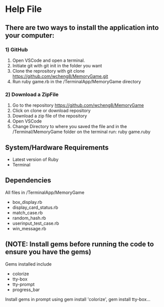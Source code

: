 # Help File

## There are two ways to install the application into your computer:
### 1) GitHub
1) Open VSCode and open a terminal.
2) Initiate git with git init in the folder you want
3) Clone the reprository with git clone https://github.com/wcheng8/MemoryGame.git 
4) Run ruby game.rb in the /TerminalApp/MemoryGame directory
### 2) Download a ZipFile
1) Go to the repository https://github.com/wcheng8/MemoryGame
2) Click on clone or download repository
3) Download a zip file of the repository
4) Open VSCode
5) Change Directory to where you saved the file and in the /Terminal/MemoryGame folder on the terminal run: ruby game.ruby

## System/Hardware Requirements
- Latest version of Ruby
- Terminal

## Dependencies
All files in /TerminalApp/MemoryGame
- box_display.rb
- display_card_status.rb
- match_case.rb
- random_hash.rb
- userinput_test_case.rb
- win_message.rb

## (NOTE: Install gems before running the code to ensure you have the gems)
Gems installed include
- colorize
- tty-box
- tty-prompt
- progress_bar

Install gems in prompt using gem install 'colorize', gem install tty-box...